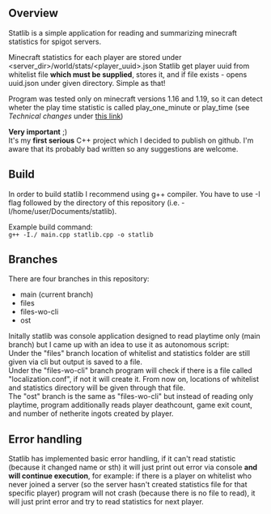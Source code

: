 ## Overview
Statlib is a simple application for reading and summarizing minecraft statistics for spigot servers.

Minecraft statistics for each player are stored under <server_dir>/world/stats/<player_uuid>.json
Statlib get player uuid from whitelist file **which must be supplied**, stores it, and if file exists - opens uuid.json under given directory.
Simple as that!

Program was tested only on minecraft versions 1.16 and 1.19, so it can detect wheter the play time statistic is called play_one_minute or play_time (see _Technical changes_ under [this link](https://www.minecraft.net/en-us/article/minecraft-snapshot-21w16a))

**Very important** ;)  
It's my **first serious** C++ project which I decided to publish on github. I'm aware that its probably bad written so any suggestions are welcome.
## Build
In order to build statlib I recommend using g++ compiler. You have to use -I flag followed by the directory of this repository (i.e. -I/home/user/Documents/statlib).

Example build command:  
```g++ -I./ main.cpp statlib.cpp -o statlib```
## Branches
There are four branches in this repository:
- main (current branch)
- files
- files-wo-cli
- ost

Initally statlib was console application designed to read playtime only (main branch) but I came up with an idea to use it as autonomous script:  
Under the "files" branch location of whitelist and statistics folder are still given via cli but output is saved to a file.  
Under the "files-wo-cli" branch program will check if there is a file called "localization.conf", if not it will create it. From now on, locations of whitelist and statistics directory will be given through that file.  
The "ost" branch is the same as "files-wo-cli" but instead of reading only playtime, program additionally reads player deathcount, game exit count, and number of netherite ingots created by player.
## Error handling
Statlib has implemented basic error handling, if it can't read statistic (because it changed name or sth) it will just print out error via console **and will continue execution**, for example: if there is a player on whitelist who never joined a server (so the server hasn't created statistics file for that specific player) program will not crash (because there is no file to read), it will just print error and try to read statistics for next player.
